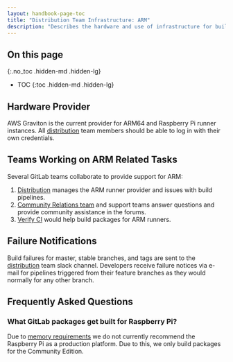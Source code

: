 ```yaml
---
layout: handbook-page-toc
title: "Distribution Team Infrastructure: ARM"
description: "Describes the hardware and use of infrastructure for building ARM packages."
---
```


## On this page
{:.no_toc .hidden-md .hidden-lg}

- TOC
{:toc .hidden-md .hidden-lg}

## Hardware Provider

AWS Graviton is the current provider for ARM64 and Raspberry Pi runner
instances. All [distribution][distribution] team members should be able to
log in with their own credentials.

## Teams Working on ARM Related Tasks

Several GitLab teams collaborate to provide support for ARM:

1. [Distribution][distribution] manages the ARM runner provider
   and issues with build pipelines.
1. [Community Relations team][community-relations] and support teams answer questions and provide community assistance in the forums.
1. [Verify CI][verify-ci] would help build packages for ARM runners.

## Failure Notifications

Build failures for master, stable branches, and tags are sent to the
[distribution][distribution] team slack channel. Developers receive failure
notices via e-mail for pipelines triggered from their feature branches as
they would normally for any other branch.

## Frequently Asked Questions

### What GitLab packages get built for Raspberry Pi?

Due to [memory requirements] we do not currently recommend the Raspberry Pi
as a production platform. Due to this, we only build packages for the
Community Edition.

[verify-ci]: /handbook/engineering/development/ops/verify/
[distribution]: /handbook/engineering/development/enablement/distribution/
[community-relations]: /handbook/marketing/community-relations/
[memory requirements]: https://docs.gitlab.com/ee/install/requirements.html#memory

